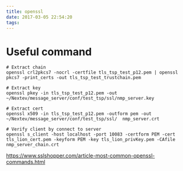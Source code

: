 ```yaml
---
title: openssl
date: 2017-03-05 22:54:20
tags:
---
```


# Useful command

```shell
# Extract chain
openssl crl2pkcs7 -nocrl -certfile tls_tsp_test_p12.pem | openssl pkcs7 -print_certs -out tls_tsp_test_trustchain.pem

# Extract key
openssl pkey -in tls_tsp_test_p12.pem -out ~/Nextev/message_server/conf/test_tsp/ssl/nmp_server.key

# Extract cert
openssl x509 -in tls_tsp_test_p12.pem -outform pem -out ~/Nextev/message_server/conf/test_tsp/ssl/  nmp_server.crt

# Verify client by connect to server
openssl s_client -host localhost -port 10083 -certform PEM -cert tls_lion_cert.pem -keyform PEM -key tls_lion_privKey.pem -CAfile nmp_server_chain.crt
```

https://www.sslshopper.com/article-most-common-openssl-commands.html
